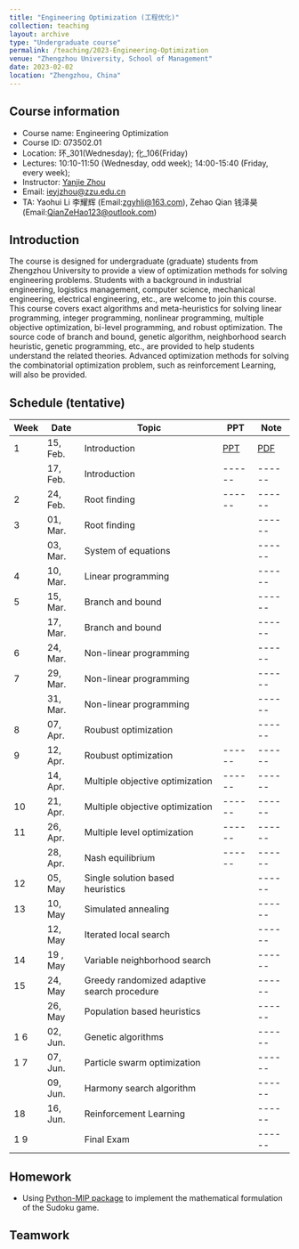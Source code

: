 ```yaml
---
title: "Engineering Optimization (工程优化)"
collection: teaching
layout: archive
type: "Undergraduate course"
permalink: /teaching/2023-Engineering-Optimization
venue: "Zhengzhou University, School of Management"
date: 2023-02-02
location: "Zhengzhou, China"
---
```


## Course information
- Course name: Engineering Optimization
- Course ID: 073502.01
- Location: 环\_301(Wednesday); 化\_106(Friday)
- Lectures:  10:10-11:50 (Wednesday, odd week); 14:00-15:40 (Friday, every week);
- Instructor: [Yanjie Zhou](https://ieyjzhou.github.io/) 
- Email: [ieyjzhou@zzu.edu.cn](ieyjzhou@zzu.edu.cn)
- TA: Yaohui Li 李耀辉 (Email:[zgyhli@163.com](zgyhli@163.com)), Zehao Qian 钱泽昊  (Email:[QianZeHao123@outlook.com]( QianZeHao123@outlook.com))


## Introduction

The course is designed for undergraduate (graduate) students from Zhengzhou University to provide a view of optimization methods for solving engineering problems. Students with a background in industrial engineering, logistics management, computer science, mechanical engineering, electrical engineering, etc., are welcome to join this course. This course covers exact algorithms and meta-heuristics for solving linear programming, integer programming, nonlinear programming, multiple objective optimization, bi-level programming, and robust optimization. The source code of branch and bound, genetic algorithm, neighborhood search heuristic, genetic programming, etc., are provided to help students understand the related theories. Advanced optimization methods for solving the combinatorial optimization problem, such as reinforcement Learning, will also be provided.



    
## Schedule (tentative)

|Week| Date | Topic| PPT 	 | Note | 
| ------ | ------ |-----| ------ | ------ |
| 1 |  15, Feb. | Introduction| [PPT]()| [PDF]() |
|   |  17, Feb. | Introduction| ------ | ------ |
| 2 |  24, Feb. |  Root finding| ------ | ------ |
| 3|   01, Mar.| Root finding| | ------ |
|   |  03, Mar. | System of equations || ------ |
| 4 |  10, Mar.|   Linear programming |  | ------ |
| 5|  15, Mar.|  Branch and bound|  | ------ |
|   | 17,  Mar. | Branch and bound|  | ------ |
| 6|   24, Mar.|  Non-linear programming | | ------ |
| 7|  29, Mar.| Non-linear programming |  | ------ |
|   | 31, Mar. |  Non-linear programming | | ------ |
| 8 | 07, Apr.  |  Roubust optimization|  | ------ |
| 9|  12, Apr. |  Roubust optimization| ------ | ------ |
|   | 14, Apr.  |  Multiple objective optimization| ------ | ------ |
| 10 |21, Apr. |  Multiple objective optimization| ------ | ------ |
| 11| 26, Apr. |  Multiple level optimization | ------ | ------ |
|   | 28, Apr.|  Nash equilibrium| ------ | ------ |
| 12 | 05, May  |   Single solution based heuristics|  | ------ |
| 13|  10, May |  Simulated annealing| | ------ |
|   |  12, May  |   Iterated local search| | ------ |
| 14 | 19 , May |    Variable neighborhood search | | ------ |
| 15|  24, May |    Greedy randomized adaptive search procedure | | ------ |
|   |  26, May  |    Population based heuristics | | ------ |
|1 6|  02, Jun. |    Genetic algorithms| | ------ |
|1 7|  07, Jun.|    Particle swarm optimization|  | ------ |
|   |  09, Jun.  |    Harmony search algorithm | | ------ |
| 18 |  16, Jun. |    Reinforcement Learning | | ------ |
|1 9|   |Final  Exam| | ------ |

## Homework

- Using [Python-MIP package](https://www.python-mip.com/) to implement the mathematical formulation of the Sudoku game.

## Teamwork

